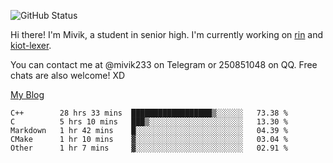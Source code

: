 ![GitHub Status](https://github-readme-stats.vercel.app/api?show_icons=true&username=Mivik)

Hi there! I'm Mivik, a student in senior high. I'm currently working on [rin](https://github.com/Mivik/rin) and [kiot-lexer](https://github.com/KiotLand/kiot-lexer).

You can contact me at @mivik233 on Telegram or 250851048 on QQ. Free chats are also welcome! XD

[My Blog](https://mivik.gitee.io)

<!--START_SECTION:waka-->
```text
C++        28 hrs 33 mins  ██████████████████▒░░░░░░   73.38 % 
C          5 hrs 10 mins   ███▒░░░░░░░░░░░░░░░░░░░░░   13.30 % 
Markdown   1 hr 42 mins    █░░░░░░░░░░░░░░░░░░░░░░░░   04.39 % 
CMake      1 hr 10 mins    ▓░░░░░░░░░░░░░░░░░░░░░░░░   03.04 % 
Other      1 hr 7 mins     ▓░░░░░░░░░░░░░░░░░░░░░░░░   02.91 % 
```
<!--END_SECTION:waka-->
